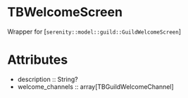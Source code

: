 # TBWelcomeScreen

 Wrapper for [`serenity::model::guild::GuildWelcomeScreen`]
# Attributes
- description :: String?
- welcome_channels :: array[TBGuildWelcomeChannel]
